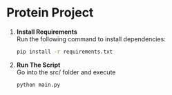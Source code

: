 # Protein Project


1. **Install Requirements**  
    Run the following command to install dependencies:
    ```bash
    pip install -r requirements.txt
2. **Run The Script**  
    Go into the src/ folder and execute
    ```bash
    python main.py
